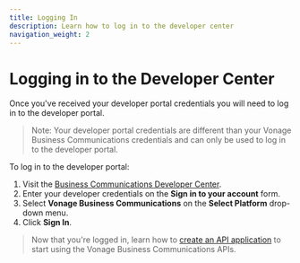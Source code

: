 ```yaml
---
title: Logging In
description: Learn how to log in to the developer center
navigation_weight: 2
---
```


#  Logging in to the Developer Center

Once you've received your developer portal credentials you will need to log in to the developer portal.

> Note: Your developer portal credentials are different than your Vonage Business Communications credentials and can only be used to log in to the developer portal.

To log in to the developer portal:

1. Visit the [Business Communications Developer Center](https://apimanager.uc.vonage.com).
2. Enter your developer credentials on the **Sign in to your account** form.
3. Select **Vonage Business Communications** on the **Select Platform** drop-down menu.
4. Click **Sign In**.

> Now that you're logged in, learn how to [create an API application](/getting-started/create-an-application) to start using the Vonage Business Communications APIs.
